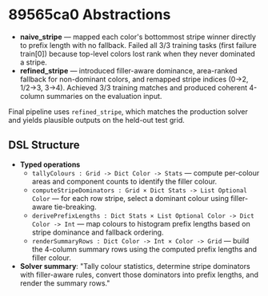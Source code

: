 # 89565ca0 Abstractions

- **naive_stripe** — mapped each color's bottommost stripe winner directly to prefix length with no fallback. Failed all 3/3 training tasks (first failure train[0]) because top-level colors lost rank when they never dominated a stripe.
- **refined_stripe** — introduced filler-aware dominance, area-ranked fallback for non-dominant colors, and remapped stripe indices (0→2, 1/2→3, 3→4). Achieved 3/3 training matches and produced coherent 4-column summaries on the evaluation input.

Final pipeline uses `refined_stripe`, which matches the production solver and yields plausible outputs on the held-out test grid.

## DSL Structure
- **Typed operations**
  - `tallyColours : Grid -> Dict Color -> Stats` — compute per-colour areas and component counts to identify the filler colour.
  - `computeStripeDominators : Grid × Dict Stats -> List Optional Color` — for each row stripe, select a dominant colour using filler-aware tie-breaking.
  - `derivePrefixLengths : Dict Stats × List Optional Color -> Dict Color -> Int` — map colours to histogram prefix lengths based on stripe dominance and fallback ordering.
  - `renderSummaryRows : Dict Color -> Int × Color -> Grid` — build the 4-column summary rows using the computed prefix lengths and filler colour.
- **Solver summary**: "Tally colour statistics, determine stripe dominators with filler-aware rules, convert those dominators into prefix lengths, and render the summary rows."
